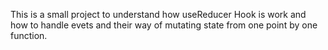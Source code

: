 This is a small project to understand how useReducer Hook is work and how to handle evets and their way of mutating state from one point by one function.
